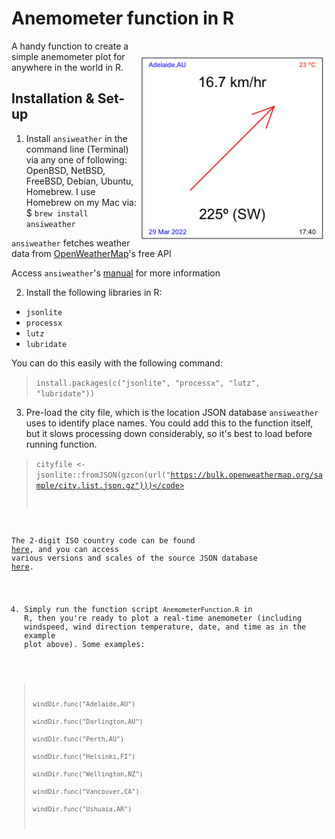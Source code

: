 # Anemometer function in R

<img align="right" src="www/AnemometerEx.png" alt="Thylacoleo" width="300" style="margin-top: 20px">

A handy function to create a simple anemometer plot for anywhere in the world in R. 

## Installation & Set-up
1. Install <code>ansiweather</code> in the command line (Terminal) via any one of following: OpenBSD, NetBSD, FreeBSD, Debian, Ubuntu, Homebrew. I use Homebrew on my Mac via: $ <code>brew install ansiweather</code>

<code>ansiweather</code> fetches weather data from <a href="https://openweather.org">OpenWeatherMap</a>'s free API

Access <code>ansiweather</code>'s <a href="https://github.com/fcambus/ansiweather">manual</a> for more information

2. Install the following libraries in R:
- <code>jsonlite</code>
- <code>processx</code>
- <code>lutz</code>
- <code>lubridate</code>

You can do this easily with the following command:
> <code>install.packages(c("jsonlite", "processx", "lutz", "lubridate"))</code>

3. Pre-load the city file, which is the location JSON database <code>ansiweather</code> uses to identify place names. You could add this to the function itself, but it slows processing down considerably, so it's best to load before running function.

> <code>cityfile <- jsonlite::fromJSON(gzcon(url("https://bulk.openweathermap.org/sample/city.list.json.gz")))</code>
  
The 2-digit ISO country code can be found <a href="https://www.statdns.com/cctlds/">here</a>, and you can access various versions and scales of the source JSON database <a href="https://www.statdns.com/cctlds/">here</a>.

4. Simply run the function script <code>AnemometerFunction.R</code> in R, then you're ready to plot a real-time anemometer (including windspeed, wind direction temperature, date, and time as in the example plot above). Some examples:

> <code>windDir.func("Adelaide,AU")</code><br>
> <code>windDir.func("Darlington,AU")</code><br>
> <code>windDir.func("Perth,AU")</code><br>
> <code>windDir.func("Helsinki,FI")</code><br>
> <code>windDir.func("Wellington,NZ")</code><br>
> <code>windDir.func("Vancouver,CA")</code><br>
> <code>windDir.func("Ushuaia,AR")</code><br>
